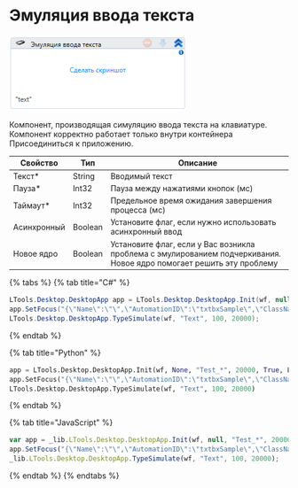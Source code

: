 # Эмуляция ввода текста

![](<../../../.gitbook/assets/image (243).png>)

Компонент, производящая симуляцию ввода текста на клавиатуре. Компонент корректно работает только внутри контейнера Присоединиться к приложению.

| Свойство  | Тип    | Описание                                           |
| --------- | ------ | -------------------------------------------------- |
| Текст\*   | String | Вводимый текст                                     |
| Пауза\*   | Int32  | Пауза между нажатиями кнопок (мс)                  |
| Таймаут\* | Int32  | Предельное время ожидания завершения процесса (мс) |
| Асинхронный | Boolean | Установите флаг, если нужно использовать асинхронный ввод |
| Новое ядро | Boolean  | Установите флаг, если у Вас возникла проблема с эмулированием подчеркивания. Новое ядро помогает решить эту проблему |

{% tabs %}
{% tab title="C#" %}
```csharp
LTools.Desktop.DesktopApp app = LTools.Desktop.DesktopApp.Init(wf, null, "Test_*", 20000, true, LTools.Desktop.Model.DesktopTypes.UIAUTOMATION);
app.SetFocus("{\"Name\":\"\",\"AutomationID\":\"txtbxSample\",\"ClassName\":\"TextBox\",\"AUIProperties\":[],\"TextSearchMode\":0,\"IsRoot\":false,\"IsQuickSearch\":false}");
LTools.Desktop.DesktopApp.TypeSimulate(wf, "Text", 100, 20000);	
```
{% endtab %}

{% tab title="Python" %}
```python
app = LTools.Desktop.DesktopApp.Init(wf, None, "Test_*", 20000, True, LTools.Desktop.Model.DesktopTypes.UIAUTOMATION)
app.SetFocus("{\"Name\":\"\",\"AutomationID\":\"txtbxSample\",\"ClassName\":\"TextBox\",\"AUIProperties\":[],\"TextSearchMode\":0,\"IsRoot\":false,\"IsQuickSearch\":false}")
LTools.Desktop.DesktopApp.TypeSimulate(wf, "Text", 100, 20000)
```
{% endtab %}

{% tab title="JavaScript" %}
```javascript
var app = _lib.LTools.Desktop.DesktopApp.Init(wf, null, "Test_*", 20000, true, _lib.LTools.Desktop.Model.DesktopTypes.UIAUTOMATION);
app.SetFocus("{\"Name\":\"\",\"AutomationID\":\"txtbxSample\",\"ClassName\":\"TextBox\",\"AUIProperties\":[],\"TextSearchMode\":0,\"IsRoot\":false,\"IsQuickSearch\":false}");
_lib.LTools.Desktop.DesktopApp.TypeSimulate(wf, "Text", 100, 20000);	
```
{% endtab %}
{% endtabs %}
